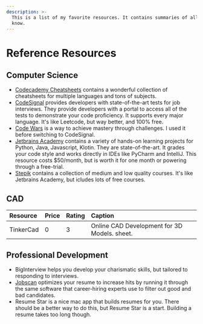 ```yaml
---
description: >-
  This is a list of my favorite resources. It contains summaries of all that I
  know.
---
```


# Reference Resources

## Computer Science

* [Codecademy Cheatsheets](https://www.codecademy.com/resources/cheatsheets/all) contains a wonderful collection of cheatsheets for multiple languages and tons of subjects.
* [CodeSignal](https://codesignal.com/) provides developers with state-of-the-art tests for job interviews. They provide developers with a portal to access all of the tests to demonstrate your code proficiency. It supports every major language. It's like Leetcode, but way better, and 100% free. 
* [Code Wars](https://www.codewars.com/) is a way to achieve mastery through challenges. I used it before switching to CodeSignal.
* [Jetbrains Academy](https://www.jetbrains.com/academy/) contains a variety of hands-on learning projects for Python, Java, Javascript, Klotin. They are state-of-the-art. It grades your code style and works directly in IDEs like PyCharm and IntelliJ. This resource costs $50/month, but is worth it for one month or powering through a free-trial.
* [Stepik](https://stepik.org/catalog) contains a collection of medium and low quality courses. It's like Jetbrains Academy, but icludes lots of free courses.

## CAD

| Resource | Price | Rating | Caption |
| :--- | :--- | :--- | :--- |
| TinkerCad | 0 | 3 | Online CAD Development for 3D Models. sheet. |

## Professional Development

* BigInterview helps you develop your charismatic skills, but tailored to responding to interviews. 
* [Jobscan](https://www.jobscan.co/) optimizes your resume to increase hits by running it through the same software that career-hiring experts use to filter out good and bad candidates.
* Resume Star is a nice mac app that builds resumes for you. There should be a better way to do this, but Resume Star is a start. Building a resume takes too long though.  

